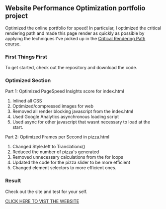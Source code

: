 ## Website Performance Optimization portfolio project

 Optimized the online portfolio for speed! In particular, I optimized the critical rendering path and made this page render as quickly as possible by applying the techniques I've picked up in the [Critical Rendering Path course](https://www.udacity.com/course/ud884).

### First Things First

To get started, check out the repository and download the code.

### Optimized Section

Part 1: Optimized PageSpeed Insights score for index.html

1. Inlined all CSS
2. Optimized/compressed images for web
3. Removed all render blocking javascript from the index.html
4. Used Google Analytics asynchronous loading script
5. Used async for other javascript that wasnt necessary to load at the start.
 
  
Part 2: Optimized Frames per Second in pizza.html

1. Changed Style.left to Translationx()
2. Reduced the number of pizza's generated
3. Removed unnecessary calculations from the for loops
4. Updated the code for the pizza slider to be more efficient
5. Changed element selectors to more efficient ones.

### Result 

Check out the site and test for your self.

[CLICK HERE TO VIST THE WEBSITE](https://lewiekh.github.io/frontend-nanodegree-mobile-portfolio/)

